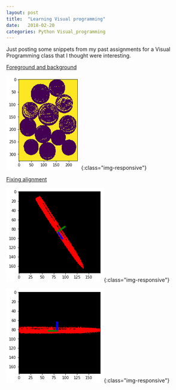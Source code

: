 ```yaml
---
layout: post
title:  "Learning Visual programming"
date:   2018-02-20
categories: Python Visual_programming
---
```

Just posting some snippets from my past assignments for a Visual Programming class
that I thought were interesting.

[Foreground and background][fgbg]

![ss1](images/fgbg.png){:class="img-responsive"}


[Fixing alignment][FixAlign]

![ss2](images/FixAlign1.png){:class="img-responsive"}

![ss3](images/FixAlign2.png){:class="img-responsive"}

[fgbg]: https://github.com/jhc010/Python-Programs/blob/master/fgbg.py
[FixAlign]:   https://github.com/jhc010/Python-Programs/blob/master/FixAlign.py


